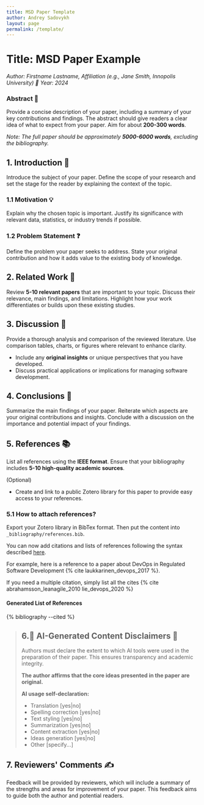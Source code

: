 ```yaml
---
title: MSD Paper Template
author: Andrey Sadovykh
layout: page
permalink: /template/
---
```


# Title: MSD Paper Example
*Author: Firstname Lastname, Affiliation (e.g., Jane Smith, Innopolis University) 👤*
*Year: 2024*

### Abstract 📝

Provide a concise description of your paper, including a summary of your key contributions and findings. The abstract should give readers a clear idea of what to expect from your paper. Aim for about **200-300 words**.

*Note: The full paper should be approximately **5000-6000 words**, excluding the bibliography.*

## 1. Introduction 📖

Introduce the subject of your paper. Define the scope of your research and set the stage for the reader by explaining the context of the topic.

### 1.1 Motivation 💡

Explain why the chosen topic is important. Justify its significance with relevant data, statistics, or industry trends if possible.

### 1.2 Problem Statement ❓

Define the problem your paper seeks to address. State your original contribution and how it adds value to the existing body of knowledge.

## 2. Related Work 🔗

Review **5-10 relevant papers** that are important to your topic. Discuss their relevance, main findings, and limitations. Highlight how your work differentiates or builds upon these existing studies.

## 3. Discussion 💬

Provide a thorough analysis and comparison of the reviewed literature. Use comparison tables, charts, or figures where relevant to enhance clarity.

* Include any **original insights** or unique perspectives that you have developed.
* Discuss practical applications or implications for managing software development.

## 4. Conclusions 🏁

Summarize the main findings of your paper. Reiterate which aspects are your original contributions and insights. Conclude with a discussion on the importance and potential impact of your findings.

## 5. References 📚

List all references using the **IEEE format**. Ensure that your bibliography includes **5-10 high-quality academic sources**. 

(Optional)
* Create and link to a public Zotero library for this paper to provide easy access to your references.

### 5.1 How to attach references?

Export your Zotero library in BibTex format. Then put the content into `_bibliography/references.bib`.

You can now add citations and lists of references following the syntax described [here][jekyll-scholar-citations]. 

For example, here is a reference to a paper about DevOps in Regulated Software Development {% cite laukkarinen_devops_2017 %}. 

If you need a multiple citation, simply list all the cites {% cite abrahamsson_leanagile_2010 lie_devops_2020 %}

#### Generated List of References

{% bibliography --cited %}


> ## 6.🔔 AI-Generated Content Disclaimers 🤖
>  
> Authors must declare the extent to which AI tools were used in the preparation of their paper. This ensures transparency and academic integrity.
> 
> **The author affirms that the core ideas presented in the paper are original.**
>
> **AI usage self-declaration:**
> * Translation [yes|no]
> * Spelling correction [yes|no]
> * Text styling [yes|no]
> * Summarization [yes|no]
> * Content extraction [yes|no]
> * Ideas generation [yes|no]
> * Other [specify...]

## 7. Reviewers' Comments ✍️

Feedback will be provided by reviewers, which will include a summary of the strengths and areas for improvement of your paper. This feedback aims to guide both the author and potential readers.


[jekyll-scholar-citations]: https://github.com/inukshuk/jekyll-scholar#citations
